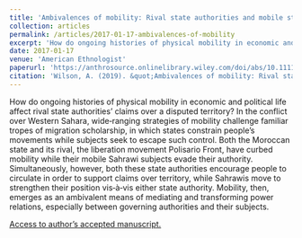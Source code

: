 ```yaml
---
title: 'Ambivalences of mobility: Rival state authorities and mobile strategies in a Saharan conflict'
collection: articles
permalink: /articles/2017-01-17-ambivalences-of-mobility
excerpt: 'How do ongoing histories of physical mobility in economic and political life affect rival state authorities’ claims over a disputed territory? In the conflict over Western Sahara, wide-ranging strategies of mobility challenge familiar tropes of migration scholarship, in which states constrain people’s movements while subjects seek to escape such control...'
date: 2017-01-17
venue: 'American Ethnologist'
paperurl: 'https://anthrosource.onlinelibrary.wiley.com/doi/abs/10.1111/amet.12427'
citation: 'Wilson, A. (2019). &quot;Ambivalences of mobility: Rival state authorities and mobile strategies in a Saharan conflict.&quot; <i>American Ethnologist 44(1), pp. 77-90.</i>.'
---
```

How do ongoing histories of physical mobility in economic and political life affect rival state authorities’ claims over a disputed territory? In the conflict over Western Sahara, wide‐ranging strategies of mobility challenge familiar tropes of migration scholarship, in which states constrain people’s movements while subjects seek to escape such control. Both the Moroccan state and its rival, the liberation movement Polisario Front, have curbed mobility while their mobile Sahrawi subjects evade their authority. Simultaneously, however, both these state authorities encourage people to circulate in order to support claims over territory, while Sahrawis move to strengthen their position vis‐à‐vis either state authority. Mobility, then, emerges as an ambivalent means of mediating and transforming power relations, especially between governing authorities and their subjects.

[Access to author’s accepted manuscript.](https://sro.sussex.ac.uk/id/eprint/65267/1/Wilson%20Ambivalences%20of%20Mobility%20accepted%20version.pdf)